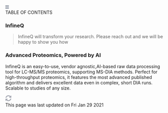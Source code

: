 <div class="main-header">
  <div class="stick-toc">
    <nav>
      <div class="table-of-contents">
        <div class="flex-center">
          <div>
            <img src="./assets/media/Vector.svg" width="11" height="9.95" alt="burger">
          </div>
          <div class="heading">
            TABLE OF CONTENTS
          </div>
        </div>
        <div>
          <div id="toc-container" class="toc-items"></div>
        </div>
      </div>
    </nav>
  </div>
  <div>

### InfineQ

> InfineQ will transform your research. Please reach out and we will be happy to show you how

### Advanced Proteomics, Powered by AI

InfineQ is an easy-to-use, vendor agnostic,AI-based raw data processing tool for LC-MS/MS proteomics, supporting MS-DIA methods. Perfect for high-throughput proteomics, it features the most advanced published algorithm and delivers excellent data even in complex, short DIA runs. Scalable to studies of any size.
    <div class="flex-center last-updated">
      <div>
        <img src="./assets/media/sync-alt-solid 1.svg" width="19" height="19" alt="sync-icon">
      </div>
      <div class="last-updated-info">
        This page was last updated on Fri Jan 29 2021
      </div>
    </div>
  </div>
</div>
<div id="faq-section" ></div>